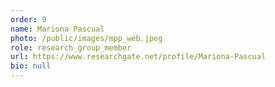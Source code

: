 ```yaml
---
order: 9
name: Mariona Pascual
photo: /public/images/mpp_web.jpeg
role: research_group_member
url: https://www.researchgate.net/profile/Mariona-Pascual
bio: null
---
```

